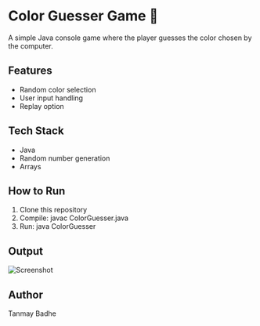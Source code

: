 # Color Guesser Game 🎨
A simple Java console game where the player guesses the color chosen by the computer.

## Features
- Random color selection
- User input handling
- Replay option

## Tech Stack
- Java
- Random number generation
- Arrays

## How to Run
1. Clone this repository
2. Compile: javac ColorGuesser.java
3. Run: java ColorGuesser

## Output
![Screenshot](link-to-screenshot-if-any)

## Author
Tanmay Badhe
